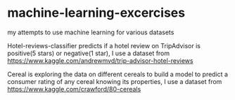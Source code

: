 # machine-learning-excercises
my attempts to use machine learning for various datasets

Hotel-reviews-classifier predicts if a hotel review on TripAdvisor is positive(5 stars) or negative(1 star), I use a dataset from https://www.kaggle.com/andrewmvd/trip-advisor-hotel-reviews

Cereal is exploring the data on different cereals to build a model to predict a consumer rating of any cereal knowing its properties, I use a dataset from https://www.kaggle.com/crawford/80-cereals
